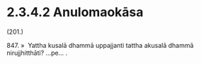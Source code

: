 

# 2.3.4.2 Anulomaokāsa





(201.)

847\. »  Yattha kusalā dhammā uppajjanti tattha akusalā dhammā nirujjhitthāti? …pe… .



